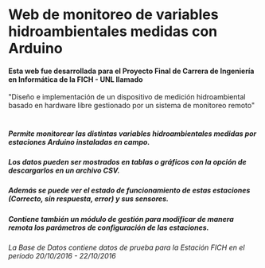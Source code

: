 # Web de monitoreo de variables hidroambientales medidas con Arduino

#### Esta web fue desarrollada para el Proyecto Final de Carrera de Ingeniería en Informática de la FICH - UNL llamado
"Diseño e implementación de un dispositivo de medición hidroambiental basado en hardware libre gestionado por un sistema de monitoreo
remoto"
#

##### Permite monitorear las distintas variables hidroambientales medidas por estaciones Arduino instaladas en campo.
##### Los datos pueden ser mostrados en tablas o gráficos con la opción de descargarlos en un archivo CSV.

##### Además se puede ver el estado de funcionamiento de estas estaciones (Correcto, sin respuesta, error) y sus sensores.

##### Contiene también un módulo de gestión para modificar de manera remota los parámetros de configuración de las estaciones.

###### La Base de Datos contiene datos de prueba para la Estación FICH en el período 20/10/2016 - 22/10/2016
